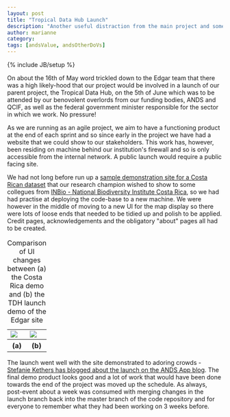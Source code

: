 ```yaml
---
layout: post
title: "Tropical Data Hub Launch"
description: "Another useful distraction from the main project and some publicity for Edgar."
author: marianne
category: 
tags: [andsValue, andsOtherDoVs]
---
```

{% include JB/setup %}

On about the 16th of May word trickled down to the Edgar team that there was a
high likely-hood that our project would be involved in a launch of our parent
project, the Tropical Data Hub, on the 5th of June which was to be attended by
our benovolent overlords from our funding bodies, ANDS and QCIF, as well as the
federal government minister responsible for the sector in which we work. No
pressure!

As we are running as an agile project, we aim to have a functioning product at
the end of each sprint and so since early in the project we have had a website
that we could show to our stakeholders. This work has, however, been residing
on machine behind our institution's firewall and so is only accessible from the
internal network. A public launch would require a public facing site. 

We had not long before run up a [sample demonstration site for a Costa Rican
dataset](http://spatialecology.jcu.edu.au/CR/) that our research champion
wished to show to some collegues from [INBio - National Biodiversity Institute
Costa Rica](http://www.inbio.ac.cr/en/default.html), so we had had practise at
deploying the code-base to a new machine. We were however in the middle of moving to a
new UI for the map display so there were lots of loose ends that needed to be
tidied up and polish to be applied. Credit pages, acknowledgements and the obligatory "about" pages all had to be created.

<table>
<caption>Comparison of UI changes between (a) the Costa Rica demo and (b) the TDH launch demo of the Edgar site</caption>
<tr>
<td>
<img src="{{ site.JB.BASE_PATH }}/images/costa-rica-demo.png" > 
</td>
<td>
<img src="{{ site.JB.BASE_PATH }}/images/edgar-demo.png" >
</td>
</tr>
<tr>
<th>(a)</th><th>(b)</th>
</tr>
</table>

The launch went well with the site demonstrated to adoring crowds - [Stefanie Kethers has blogged about the launch on the ANDS App blog](http://andsapps.blogspot.com.au/2012/06/senator-chris-evans-minister-for.html). The final demo product looks good and a lot of work that would have been done towards the end of the project was moved up the schedule. As always, post-event about a week was consumed with merging changes in the launch branch back into the master branch of the code repository and for everyone to remember what they had been working on 3 weeks before. 
